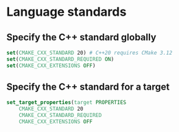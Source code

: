 # Language standards

## Specify the C++ standard globally
```cmake
set(CMAKE_CXX_STANDARD 20) # C++20 requires CMake 3.12
set(CMAKE_CXX_STANDARD_REQUIRED ON)
set(CMAKE_CXX_EXTENSIONS OFF)
```

## Specify the C++ standard for a target
```cmake
set_target_properties(target PROPERTIES
	CMAKE_CXX_STANDARD 20
	CMAKE_CXX_STANDARD_REQUIRED
	CMAKE_CXX_EXTENSIONS OFF
```
